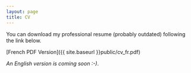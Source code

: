 ```yaml
---
layout: page
title: CV
---
```


You can download my professional resume (probably outdated) following the link below. 

<i class="fa fa-file-pdf-o"> </i> [French PDF Version]({{ site.baseurl }}public/cv_fr.pdf)

*An English version is coming soon :-)*.